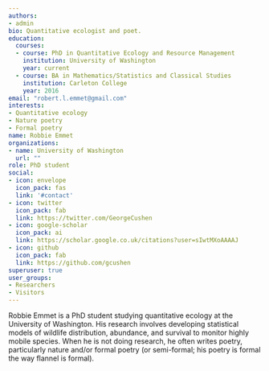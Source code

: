 ```yaml
---
authors:
- admin
bio: Quantitative ecologist and poet.
education:
  courses:
  - course: PhD in Quantitative Ecology and Resource Management
    institution: University of Washington
    year: current
  - course: BA in Mathematics/Statistics and Classical Studies
    institution: Carleton College
    year: 2016
email: "robert.l.emmet@gmail.com"
interests:
- Quantitative ecology
- Nature poetry
- Formal poetry
name: Robbie Emmet
organizations:
- name: University of Washington
  url: ""
role: PhD student
social:
- icon: envelope
  icon_pack: fas
  link: '#contact'
- icon: twitter
  icon_pack: fab
  link: https://twitter.com/GeorgeCushen
- icon: google-scholar
  icon_pack: ai
  link: https://scholar.google.co.uk/citations?user=sIwtMXoAAAAJ
- icon: github
  icon_pack: fab
  link: https://github.com/gcushen
superuser: true
user_groups:
- Researchers
- Visitors
---
```


Robbie Emmet is a PhD student studying quantitative ecology at the University of Washington. His research involves developing statistical models of wildlife distribution, abundance, and survival to monitor highly mobile species. When he is not doing research, he often writes poetry, particularly nature and/or formal poetry (or semi-formal; his poetry is formal the way flannel is formal).
